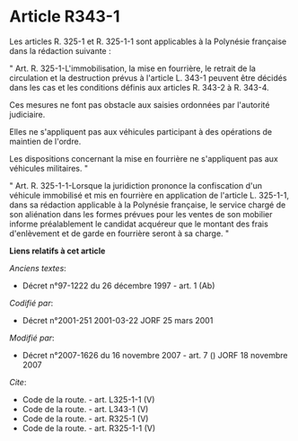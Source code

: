 # Article R343-1

Les articles R. 325-1 et R. 325-1-1 sont applicables à la Polynésie française dans la rédaction suivante : 

" Art. R. 325-1-L'immobilisation, la mise en fourrière, le retrait de la circulation et la destruction prévus à l'article L.
343-1 peuvent être décidés dans les cas et les conditions définis aux articles R. 343-2 à R. 343-4. 

Ces mesures ne font pas obstacle aux saisies ordonnées par l'autorité judiciaire. 

Elles ne s'appliquent pas aux véhicules participant à des opérations de maintien de l'ordre. 

Les dispositions concernant la mise en fourrière ne s'appliquent pas aux véhicules militaires. " 

" Art. R. 325-1-1-Lorsque la juridiction prononce la confiscation d'un véhicule immobilisé et mis en fourrière en application
de l'article L. 325-1-1, dans sa rédaction applicable à la Polynésie française, le service chargé de son aliénation dans les
formes prévues pour les ventes de son mobilier informe préalablement le candidat acquéreur que le montant des frais
d'enlèvement et de garde en fourrière seront à sa charge. "

**Liens relatifs à cet article**

_Anciens textes_:

  - Décret n°97-1222 du 26 décembre 1997 - art. 1 (Ab)

_Codifié par_:

  - Décret n°2001-251 2001-03-22 JORF 25 mars 2001

_Modifié par_:

  - Décret n°2007-1626 du 16 novembre 2007 - art. 7 () JORF 18 novembre 2007

_Cite_:

  - Code de la route. - art. L325-1-1 (V)
  - Code de la route. - art. L343-1 (V)
  - Code de la route. - art. R325-1 (V)
  - Code de la route. - art. R325-1-1 (V)
